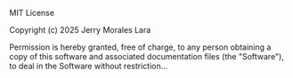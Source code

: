 MIT License

Copyright (c) 2025 Jerry Morales Lara

Permission is hereby granted, free of charge, to any person obtaining a copy
of this software and associated documentation files (the "Software"), to deal
in the Software without restriction...

